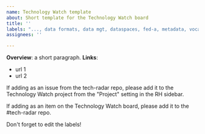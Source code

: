 ```yaml
---
name: Technology Watch template
about: Short template for the Technology Watch board
title: ''
labels: "..., data formats, data mgt, dataspaces, fed-a, metadata, vocabularies"
assignees: ''

---
```


**Overview**: a short paragraph.
**Links**: 
 - url 1
 - url 2

If adding as an issue from the tech-radar repo, please add it to the Technology Watch project from the "Project" setting in the RH sidebar.

If adding as an item on the Technology Watch board, please add it to the #tech-radar repo.

Don't forget to edit the labels!
